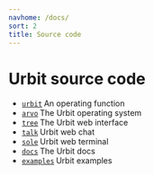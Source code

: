 ```yaml
---
navhome: /docs/
sort: 2
title: Source code
---
```


# Urbit source code

<div class="row head">
  <div class="col-md-8">
  <ul>
      <li><a href="https://github.com/urbit/urbit"><code>urbit</code></a><b> </b> An operating function</li>
      <li><a href="https://github.com/urbit/arvo"><code>arvo</code></a><b> </b> The Urbit operating system</li>
      <li><a href="https://github.com/urbit/tree"><code>tree</code></a><b> </b> The Urbit web interface</li>
      <li><a href="https://github.com/urbit/talk"><code>talk</code></a><b> </b> Urbit web chat</li>
      <li><a href="https://github.com/urbit/sole"><code>sole</code></a><b> </b> Urbit web terminal</li>
      <li><a href="https://github.com/urbit/docs"><code>docs</code></a><b> </b> The Urbit docs</li>
      <li><a href="https://github.com/urbit/examples"><code>examples</code></a><b> </b> Urbit examples</li>
  </ul>
  </div>
</div>
